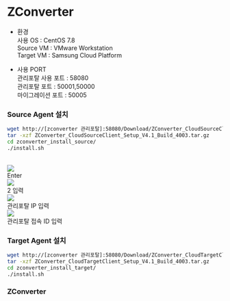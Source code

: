 <h1>ZConverter</h1>

- 환경 </br>
사용 OS : CentOS 7.8 </br>
Source VM : VMware Workstation </br>
Target VM : Samsung Cloud Platform </br>

- 사용 PORT </br>
관리포탈 사용 포트 : 58080</br>
관리포탈 포트 : 50001,50000</br>
마이그레이션 포트 : 50005</br>

<h3>Source Agent 설치</h3>

```bash
wget http://[zconverter 관리포탈]:58080/Download/ZConverter_CloudSourceClient_Setup_V4.1_Build_4003.tar.gz
tar -xzf ZConverter_CloudSourceClient_Setup_V4.1_Build_4003.tar.gz
cd zconverter_install_source/
./install.sh
```
<br/>
<img src=https://github.com/scp-cloudacademy/ce-advanced/assets/147478897/de093b96-737b-43ff-aae8-7aac1e811fad><br>
Enter<br>
<img src=https://github.com/scp-cloudacademy/ce-advanced/assets/147478897/a4c44cde-37f1-48ac-bf31-a7a384664754><br>
2 입력<br>
<img src=https://github.com/scp-cloudacademy/ce-advanced/assets/147478897/6b3d140d-4c57-41fc-b1ed-c9ccb62ae9af><br>
관리포탈 IP 입력<br>
<img src=https://github.com/scp-cloudacademy/ce-advanced/assets/147478897/ae5e605d-73a5-4d6f-a480-648eecace0fe><br>
관리포탈 접속 ID 입력<br>

<h3>Target Agent 설치</h3>

```bash
wget http://[zconverter 관리포탈]:58080/Download/ZConverter_CloudTargetClient_Setup_V4.1_Build_4003.tar.gz
tar -xzf ZConverter_CloudTargetClient_Setup_V4.1_Build_4003.tar.gz
cd zconverter_install_target/
./install.sh
```

<h3>ZConverter</h3>
